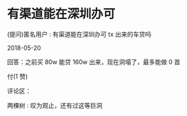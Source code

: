 # 有渠道能在深圳办可

(提问)匿名用户 : 有渠道能在深圳办可 tx 出来的车贷吗

2018-05-20

回答：之前买 80w 能贷 160w 出来，现在洞塌了，最多能做 0 首

付(1 赞)

评论区：

两棵树 : 叹为观止，还有过这等巨洞